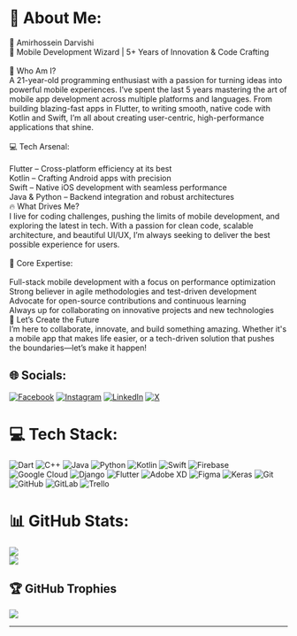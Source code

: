 # 💫 About Me:
👋 Amirhossein Darvishi<br>🌟 Mobile Development Wizard | 5+ Years of Innovation & Code Crafting<br><br>🚀 Who Am I?<br>A 21-year-old programming enthusiast with a passion for turning ideas into powerful mobile experiences. I’ve spent the last 5 years mastering the art of mobile app development across multiple platforms and languages. From building blazing-fast apps in Flutter, to writing smooth, native code with Kotlin and Swift, I’m all about creating user-centric, high-performance applications that shine.<br><br>💻 Tech Arsenal:<br><br>Flutter – Cross-platform efficiency at its best<br>Kotlin – Crafting Android apps with precision<br>Swift – Native iOS development with seamless performance<br>Java & Python – Backend integration and robust architectures<br>🔥 What Drives Me?<br>I live for coding challenges, pushing the limits of mobile development, and exploring the latest in tech. With a passion for clean code, scalable architecture, and beautiful UI/UX, I’m always seeking to deliver the best possible experience for users.<br><br>🎯 Core Expertise:<br><br>Full-stack mobile development with a focus on performance optimization<br>Strong believer in agile methodologies and test-driven development<br>Advocate for open-source contributions and continuous learning<br>Always up for collaborating on innovative projects and new technologies<br>🌱 Let’s Create the Future<br>I’m here to collaborate, innovate, and build something amazing. Whether it's a mobile app that makes life easier, or a tech-driven solution that pushes the boundaries—let’s make it happen!


## 🌐 Socials:
[![Facebook](https://img.shields.io/badge/Facebook-%231877F2.svg?logo=Facebook&logoColor=white)](https://facebook.com/Amirho33in.real) [![Instagram](https://img.shields.io/badge/Instagram-%23E4405F.svg?logo=Instagram&logoColor=white)](https://instagram.com/Amirho33in.real) [![LinkedIn](https://img.shields.io/badge/LinkedIn-%230077B5.svg?logo=linkedin&logoColor=white)](https://linkedin.com/in/amirhossein-darvishi-bab190322) [![X](https://img.shields.io/badge/X-black.svg?logo=X&logoColor=white)](https://x.com/Amieho33in_real) 

# 💻 Tech Stack:
![Dart](https://img.shields.io/badge/dart-%230175C2.svg?style=for-the-badge&logo=dart&logoColor=white) ![C++](https://img.shields.io/badge/c++-%2300599C.svg?style=for-the-badge&logo=c%2B%2B&logoColor=white) ![Java](https://img.shields.io/badge/java-%23ED8B00.svg?style=for-the-badge&logo=openjdk&logoColor=white) ![Python](https://img.shields.io/badge/python-3670A0?style=for-the-badge&logo=python&logoColor=ffdd54) ![Kotlin](https://img.shields.io/badge/kotlin-%237F52FF.svg?style=for-the-badge&logo=kotlin&logoColor=white) ![Swift](https://img.shields.io/badge/swift-F54A2A?style=for-the-badge&logo=swift&logoColor=white) ![Firebase](https://img.shields.io/badge/firebase-%23039BE5.svg?style=for-the-badge&logo=firebase) ![Google Cloud](https://img.shields.io/badge/GoogleCloud-%234285F4.svg?style=for-the-badge&logo=google-cloud&logoColor=white) ![Django](https://img.shields.io/badge/django-%23092E20.svg?style=for-the-badge&logo=django&logoColor=white) ![Flutter](https://img.shields.io/badge/Flutter-%2302569B.svg?style=for-the-badge&logo=Flutter&logoColor=white) ![Adobe XD](https://img.shields.io/badge/Adobe%20XD-470137?style=for-the-badge&logo=Adobe%20XD&logoColor=#FF61F6) ![Figma](https://img.shields.io/badge/figma-%23F24E1E.svg?style=for-the-badge&logo=figma&logoColor=white) ![Keras](https://img.shields.io/badge/Keras-%23D00000.svg?style=for-the-badge&logo=Keras&logoColor=white) ![Git](https://img.shields.io/badge/git-%23F05033.svg?style=for-the-badge&logo=git&logoColor=white) ![GitHub](https://img.shields.io/badge/github-%23121011.svg?style=for-the-badge&logo=github&logoColor=white) ![GitLab](https://img.shields.io/badge/gitlab-%23181717.svg?style=for-the-badge&logo=gitlab&logoColor=white) ![Trello](https://img.shields.io/badge/Trello-%23026AA7.svg?style=for-the-badge&logo=Trello&logoColor=white)
# 📊 GitHub Stats:
![](https://github-readme-streak-stats.herokuapp.com/?user=AMIRHOSSEINDARVISHI&theme=gruvbox_light&hide_border=false)<br/>
![](https://github-readme-stats.vercel.app/api/top-langs/?username=AMIRHOSSEINDARVISHI&theme=gruvbox_light&hide_border=false&include_all_commits=true&count_private=true&layout=compact)

## 🏆 GitHub Trophies
![](https://github-profile-trophy.vercel.app/?username=AMIRHOSSEINDARVISHI&theme=radical&no-frame=false&no-bg=true&margin-w=4)

---

<!-- Proudly created with GPRM ( https://gprm.itsvg.in ) -->
